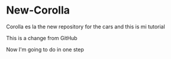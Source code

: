 # New-Corolla

Corolla es la the new repository
for the cars and this is mi tutorial 

This is a change from GitHub

Now I'm going to do in one step
